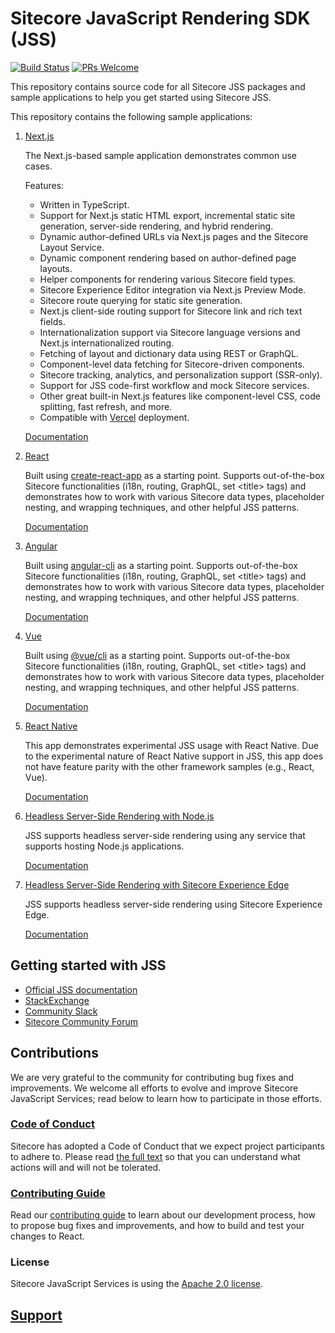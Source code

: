 # Sitecore JavaScript Rendering SDK (JSS)

[![Build Status](https://dev.azure.com/sitecorejss/sitecore-jss-ci/_apis/build/status/Sitecore.jss?branchName=master)](https://dev.azure.com/sitecorejss/sitecore-jss-ci/_build/latest?definitionId=1?branchName=master) [![PRs Welcome](https://img.shields.io/badge/PRs-welcome-brightgreen.svg)](contributing.md#pull-requests)

This repository contains source code for all Sitecore JSS packages and sample applications to help you get started using Sitecore JSS.

This repository contains the following sample applications:

1. [Next.js](/samples/nextjs)

   The Next.js-based sample application demonstrates common use cases.

   Features: 
   - Written in TypeScript.
   - Support for Next.js static HTML export, incremental static site generation, server-side rendering, and hybrid rendering.
   - Dynamic author-defined URLs via Next.js pages and the Sitecore Layout Service.
   - Dynamic component rendering based on author-defined page layouts.
   - Helper components for rendering various Sitecore field types.
   - Sitecore Experience Editor integration via Next.js Preview Mode.
   - Sitecore route querying for static site generation.
   - Next.js client-side routing support for Sitecore link and rich text fields.
   - Internationalization support via Sitecore language versions and Next.js internationalized routing.
   - Fetching of layout and dictionary data using REST or GraphQL.
   - Component-level data fetching for Sitecore-driven components.
   - Sitecore tracking, analytics, and personalization support (SSR-only).
   - Support for JSS code-first workflow and mock Sitecore services.
   - Other great built-in Next.js features like component-level CSS, code splitting, fast refresh, and more.
   - Compatible with [Vercel](https://vercel.com/) deployment.

   <!---
   @TODO: Update to version 20.0.0 docs before release
   -->
   [Documentation](https://doc.sitecore.com/xp/en/developers/hd/190/sitecore-headless-development/sitecore-javascript-rendering-sdk--jss--for-next-js.html)

2. [React](/samples/react)

   Built using [create-react-app](https://github.com/facebook/create-react-app) as a starting point. Supports out-of-the-box Sitecore functionalities (i18n, routing, GraphQL, set &lt;title&gt; tags) and demonstrates how to work with various Sitecore data types, placeholder nesting, and wrapping techniques, and other helpful JSS patterns.

   <!---
   @TODO: Update to version 20.0.0 docs before release
   -->
   [Documentation](https://doc.sitecore.com/xp/en/developers/hd/190/sitecore-headless-development/sitecore-javascript-rendering-sdk--jss--for-react.html)

3. [Angular](/samples/angular)

   Built using [angular-cli](https://cli.angular.io/) as a starting point. Supports out-of-the-box Sitecore functionalities (i18n, routing, GraphQL, set &lt;title&gt; tags) and demonstrates how to work with various Sitecore data types, placeholder nesting, and wrapping techniques, and other helpful JSS patterns.

   <!---
   @TODO: Update to version 20.0.0 docs before release
   -->
   [Documentation](https://doc.sitecore.com/xp/en/developers/hd/190/sitecore-headless-development/sitecore-javascript-rendering-sdk--jss--for-angular.html)

4. [Vue](/samples/vue)

   Built using [@vue/cli](https://cli.vuejs.org/) as a starting point. Supports out-of-the-box Sitecore functionalities (i18n, routing, GraphQL, set &lt;title&gt; tags) and demonstrates how to work with various Sitecore data types, placeholder nesting, and wrapping techniques, and other helpful JSS patterns. 
 
   <!---
   @TODO: Update to version 20.0.0 docs before release
   -->
   [Documentation](https://doc.sitecore.com/xp/en/developers/hd/190/sitecore-headless-development/sitecore-javascript-rendering-sdk--jss--for-vue-js.html)

5. [React Native](/samples/react-native)

   This app demonstrates experimental JSS usage with React Native. Due to the experimental nature of React Native support in JSS, this app does not have feature parity with the other framework samples (e.g., React, Vue).

   <!---
   @TODO: Update to version 20.0.0 docs before release
   -->
   [Documentation](https://doc.sitecore.com/xp/en/developers/hd/190/sitecore-headless-development/sitecore-javascript-rendering-sdk--jss--for-react-native.html)

6. [Headless Server-Side Rendering with Node.js](/samples/node-headless-ssr-proxy)

   JSS supports headless server-side rendering using any service that supports hosting Node.js applications. 

   <!---
   @TODO: Update to version 20.0.0 docs before release
   -->
   [Documentation](https://doc.sitecore.com/xp/en/developers/hd/190/sitecore-headless-development/server-side-render-jss-apps-headlessly-using-the-jss-proxy.html)

7. [Headless Server-Side Rendering with Sitecore Experience Edge](/samples/node-headless-ssr-experience-edge)

   JSS supports headless server-side rendering using Sitecore Experience Edge. 

   <!---
   @TODO: Update to version 20.0.0 docs before release
   -->
   [Documentation](https://doc.sitecore.com/xp/en/developers/hd/190/sitecore-headless-development/server-side-render-jss-apps-headlessly-using-a-sitecore-experience-edge-endpoint.html) 

## Getting started with JSS

  <!---
   @TODO: Update to version 20.0.0 docs before release
   -->
- [Official JSS documentation](https://doc.sitecore.com/xp/en/developers/hd/190/sitecore-headless-development/sitecore-javascript-rendering-sdks--jss-.html)
- [StackExchange](https://sitecore.stackexchange.com/)
- [Community Slack](https://sitecorechat.slack.com/messages/jss)
- [Sitecore Community Forum](https://community.sitecore.net/developers/f/40)

## Contributions

We are very grateful to the community for contributing bug fixes and improvements. We welcome all efforts to evolve and improve Sitecore JavaScript Services; read below to learn how to participate in those efforts.

### [Code of Conduct](CODE_OF_CONDUCT.md)

Sitecore has adopted a Code of Conduct that we expect project participants to adhere to. Please read [the full text](CODE_OF_CONDUCT.md) so that you can understand what actions will and will not be tolerated.

### [Contributing Guide](CONTRIBUTING.md)

Read our [contributing guide](CONTRIBUTING.md) to learn about our development process, how to propose bug fixes and improvements, and how to build and test your changes to React.

### License

Sitecore JavaScript Services is using the [Apache 2.0 license](LICENSE.MD).

## [Support](SUPPORT.md)
